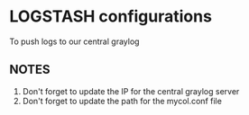 # LOGSTASH configurations

To push logs to our central graylog

## NOTES 

1. Don't forget to update the IP for the central graylog server
2. Don't forget to update the path for the mycol.conf file